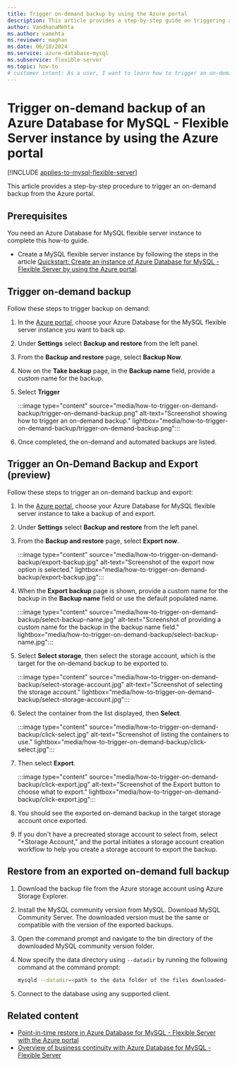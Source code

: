 ```yaml
---
title: Trigger on-demand backup by using the Azure portal
description: This article provides a step-by-step guide on triggering an on-demand backup of an Azure Database for MySQL - Flexible Server instance.
author: VandhanaMehta
ms.author: vamehta
ms.reviewer: maghan
ms.date: 06/18/2024
ms.service: azure-database-mysql
ms.subservice: flexible-server
ms.topic: how-to
# customer intent: As a user, I want to learn how to trigger an on-demand backup from the Azure portal so that I can have more control over my database backups.
---
```


# Trigger on-demand backup of an Azure Database for MySQL - Flexible Server instance by using the Azure portal

[!INCLUDE [applies-to-mysql-flexible-server](../includes/applies-to-mysql-flexible-server.md)]

This article provides a step-by-step procedure to trigger an on-demand backup from the Azure portal.

## Prerequisites

You need an Azure Database for MySQL flexible server instance to complete this how-to guide.

- Create a MySQL flexible server instance by following the steps in the article [Quickstart: Create an instance of Azure Database for MySQL - Flexible Server by using the Azure portal](quickstart-create-server-portal.md).

## Trigger on-demand backup

Follow these steps to trigger backup on demand:

1. In the [Azure portal](https://portal.azure.com/), choose your Azure Database for the MySQL flexible server instance you want to back up.

1. Under **Settings** select **Backup and restore** from the left panel.

1. From the **Backup and restore** page, select **Backup Now**.

1. Now on the **Take backup** page, in the **Backup name** field, provide a custom name for the backup.

1. Select **Trigger**

    :::image type="content" source="media/how-to-trigger-on-demand-backup/trigger-on-demand-backup.png" alt-text="Screenshot showing how to trigger an on-demand backup." lightbox="media/how-to-trigger-on-demand-backup/trigger-on-demand-backup.png":::

1. Once completed, the on-demand and automated backups are listed.

## Trigger an On-Demand Backup and Export (preview)

Follow these steps to trigger an on-demand backup and export:

1. In the [Azure portal](https://portal.azure.com/), choose your Azure Database for MySQL flexible server instance to take a backup of and export.

1. Under **Settings** select **Backup and restore** from the left panel.

1. From the **Backup and restore** page, select **Export now**.

    :::image type="content" source="media/how-to-trigger-on-demand-backup/export-backup.jpg" alt-text="Screenshot of the export now option is selected." lightbox="media/how-to-trigger-on-demand-backup/export-backup.jpg":::

1. When the **Export backup** page is shown, provide a custom name for the backup in the **Backup name** field or use the default populated name.

    :::image type="content" source="media/how-to-trigger-on-demand-backup/select-backup-name.jpg" alt-text="Screenshot of providing a custom name for the backup in the backup name field." lightbox="media/how-to-trigger-on-demand-backup/select-backup-name.jpg":::

1. Select **Select storage**, then select the storage account, which is the target for the on-demand backup to be exported to.

    :::image type="content" source="media/how-to-trigger-on-demand-backup/select-storage-account.jpg" alt-text="Screenshot of selecting the storage account." lightbox="media/how-to-trigger-on-demand-backup/select-storage-account.jpg":::

1. Select the container from the list displayed, then **Select**.

    :::image type="content" source="media/how-to-trigger-on-demand-backup/click-select.jpg" alt-text="Screenshot of listing the containers to use." lightbox="media/how-to-trigger-on-demand-backup/click-select.jpg":::

1. Then select **Export**.

    :::image type="content" source="media/how-to-trigger-on-demand-backup/click-export.jpg" alt-text="Screenshot of the Export button to choose what to export." lightbox="media/how-to-trigger-on-demand-backup/click-export.jpg":::

1. You should see the exported on-demand backup in the target storage account once exported.

1. If you don't have a precreated storage account to select from, select "+Storage Account," and the portal initiates a storage account creation workflow to help you create a storage account to export the backup.

## Restore from an exported on-demand full backup

1. Download the backup file from the Azure storage account using Azure Storage Explorer.

1. Install the MySQL community version from MySQL. Download MySQL Community Server. The downloaded version must be the same or compatible with the version of the exported
backups.

1. Open the command prompt and navigate to the bin directory of the downloaded MySQL community version folder.

1. Now specify the data directory using `--datadir` by running the following command at the command prompt:
    
    ```bash
    mysqld --datadir=<path to the data folder of the files downloaded>
    ```

1. Connect to the database using any supported client.

## Related content

- [Point-in-time restore in Azure Database for MySQL - Flexible Server with the Azure portal](how-to-restore-server-portal.md)
- [Overview of business continuity with Azure Database for MySQL - Flexible Server](concepts-business-continuity.md)
